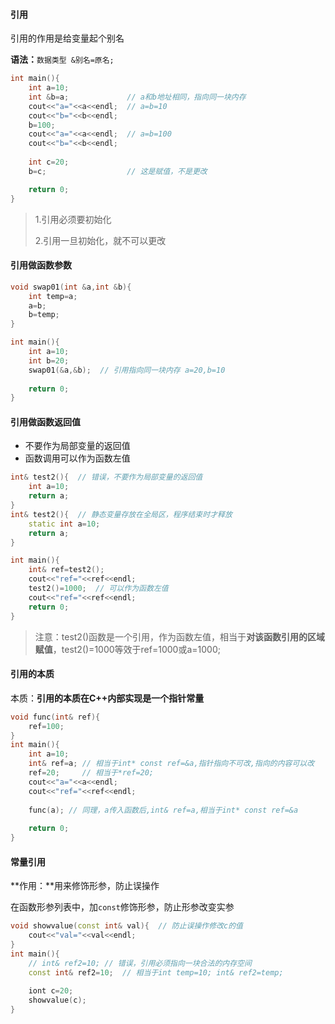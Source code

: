 #### 引用

引用的作用是给变量起个别名

**语法：**`数据类型 &别名=原名;`

```c++
int main(){
    int a=10;
    int &b=a;             // a和b地址相同，指向同一块内存
    cout<<"a="<<a<<endl;  // a=b=10
    cout<<"b="<<b<<endl;
    b=100;
    cout<<"a="<<a<<endl;  // a=b=100
    cout<<"b="<<b<<endl;
    
    int c=20;
    b=c;                  // 这是赋值，不是更改

    return 0;
}
```

> 1.引用必须要初始化
>
> 2.引用一旦初始化，就不可以更改

#### 引用做函数参数

```c++
void swap01(int &a,int &b){
    int temp=a;
    a=b;
    b=temp;
}

int main(){
    int a=10;
    int b=20;
    swap01(&a,&b);  // 引用指向同一块内存 a=20,b=10
    
    return 0;
}
```

#### 引用做函数返回值

- 不要作为局部变量的返回值
- 函数调用可以作为函数左值

```c++
int& test2(){  // 错误，不要作为局部变量的返回值
    int a=10;
    return a;
}
int& test2(){  // 静态变量存放在全局区，程序结束时才释放
    static int a=10;
    return a;
}

int main(){
    int& ref=test2();
    cout<<"ref="<<ref<<endl;
    test2()=1000;  // 可以作为函数左值
    cout<<"ref="<<ref<<endl;
    return 0;
}
```

> 注意：test2()函数是一个引用，作为函数左值，相当于**对该函数引用的区域赋值**，test2()=1000等效于ref=1000或a=1000;

#### 引用的本质

本质：**引用的本质在C++内部实现是一个指针常量**

```c++
void func(int& ref){
    ref=100;
}
int main(){
    int a=10;
    int& ref=a; // 相当于int* const ref=&a,指针指向不可改,指向的内容可以改
    ref=20;     // 相当于*ref=20;
    cout<<"a="<<a<<endl;
    cout<<"ref="<<ref<<endl;
    
    func(a); // 同理，a传入函数后,int& ref=a,相当于int* const ref=&a
    
    return 0;
}
```

#### 常量引用

**作用：**用来修饰形参，防止误操作

在函数形参列表中，加`const`修饰形参，防止形参改变实参

```c++
void showvalue(const int& val){  // 防止误操作修改c的值
    cout<<"val="<<val<<endl;
}
int main(){
    // int& ref2=10; // 错误，引用必须指向一块合法的内存空间
    const int& ref2=10;  // 相当于int temp=10; int& ref2=temp;
    
    iont c=20;
    showvalue(c);
}
```

